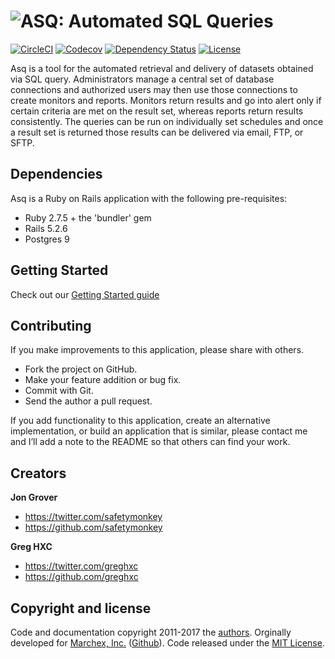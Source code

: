 ![ASQ: Automated SQL Queries][asq-logo]
================================================================================

[![CircleCI][build-badge]][build]
[![Codecov][codecov-badge]][codecov]
[![Dependency Status][depfu-badge]][depfu]
[![License][license-badge]][license]

Asq is a tool for the automated retrieval and delivery of datasets obtained via SQL query. Administrators manage a central set of database connections and authorized users may then use those connections to create monitors and reports. Monitors return results and go into alert only if certain criteria are met on the result set, whereas reports return results consistently. The queries can be run on individually set schedules and once a result set is returned those results can be delivered via email, FTP, or SFTP.

Dependencies
---

Asq is a Ruby on Rails application with the following pre-requisites:

-   Ruby 2.7.5 + the 'bundler' gem
-   Rails 5.2.6
-   Postgres 9

Getting Started
---
Check out our [Getting Started guide](https://safetymonkey.github.io/asq/getting-started)

Contributing
--

If you make improvements to this application, please share with others.

-   Fork the project on GitHub.
-   Make your feature addition or bug fix.
-   Commit with Git.
-   Send the author a pull request.

If you add functionality to this application, create an alternative
implementation, or build an application that is similar, please contact
me and I’ll add a note to the README so that others can find your work.

## Creators

**Jon Grover**

- <https://twitter.com/safetymonkey>
- <https://github.com/safetymonkey>

**Greg HXC**

- <https://twitter.com/greghxc>
- <https://github.com/greghxc>



## Copyright and license

Code and documentation copyright 2011-2017 the [authors](https://github.com/twbs/bootstrap/graphs/contributors). Orginally developed for [Marchex, Inc.](https://marchex.com) ([Github](https://github.com/marchex)). Code released under the [MIT License](https://github.com/safetymonkey/asq/blob/master/LICENSE.txt).

[asq-logo]: images/asq-sml.png

[build-badge]: https://circleci.com/gh/safetymonkey/asq.svg?style=shield&circle-token=c31d4d2749473c316cd4fc5d6160be680a1dc9be
[build]: https://circleci.com/gh/safetymonkey/asq

[license-badge]: https://img.shields.io/badge/License-MIT-green.svg
[license]: https://github.com/fastlane/fastlane/blob/master/LICENSE

[codecov-badge]: https://codecov.io/gh/safetymonkey/asq/branch/master/graph/badge.svg?token=gZGSAnU9hS
[codecov]: https://codecov.io/gh/safetymonkey/asq

[depfu-badge]: https://badges.depfu.com/badges/cfc5bf4e70b7dc7ad051a2e566b5c044/overview.svg
[depfu]: https://depfu.com/github/safetymonkey/asq?project=Bundler
